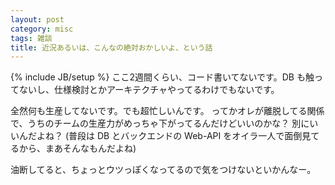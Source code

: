 ```yaml
---
layout: post
category: misc
tags: 雑談
title: 近況あるいは、こんなの絶対おかしいよ、という話
---
```

{% include JB/setup %}
ここ2週間くらい、コード書いてないです。DB も触ってないし、仕様検討とかアーキテクチャやってるわけでもないです。

全然何も生産してないです。でも超忙しいんです。
ってかオレが離脱してる関係で、うちのチームの生産力がめっちゃ下がってるんだけどいいのかな？
別にいいんだよね？
(普段は DB とバックエンドの Web-API をオイラ一人で面倒見てるから、まあそんなもんだよね)

油断してると、ちょっとウツっぽくなってるので気をつけないといかんなー。

